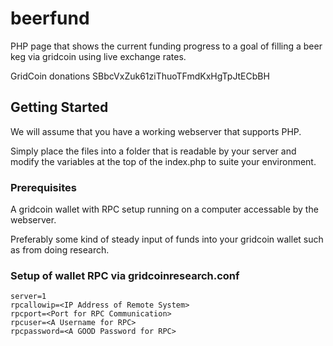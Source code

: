 # beerfund
PHP page that shows the current funding progress to a goal of filling a beer keg via gridcoin using live exchange rates.

GridCoin donations SBbcVxZuk61ziThuoTFmdKxHgTpJtECbBH

## Getting Started

We will assume that you have a working webserver that supports PHP.

Simply place the files into a folder that is readable by your server and modify the variables at the top of the index.php to suite your environment.

### Prerequisites

A gridcoin wallet with RPC setup running on a computer accessable by the webserver.

Preferably some kind of steady input of funds into your gridcoin wallet such as from doing research.
 
### Setup of wallet RPC via gridcoinresearch.conf

```
server=1
rpcallowip=<IP Address of Remote System>
rpcport=<Port for RPC Communication>
rpcuser=<A Username for RPC>
rpcpassword=<A GOOD Password for RPC>
```
